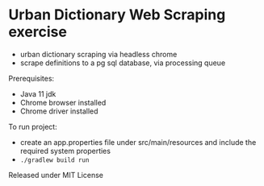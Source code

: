 # Urban Dictionary Web Scraping exercise

- urban dictionary scraping via headless chrome
- scrape definitions to a pg sql database, via processing queue

Prerequisites:
- Java 11 jdk
- Chrome browser installed
- Chrome driver installed

To run project:

- create an app.properties file under src/main/resources and include the required system properties
- `./gradlew build run`

Released under MIT License


